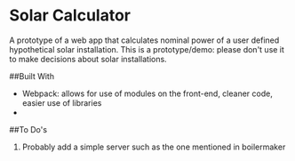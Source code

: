 # Solar Calculator

A prototype of a web app that calculates nominal power of a user defined hypothetical solar installation. This is a prototype/demo: please don't use it to make decisions about solar installations.

##Built With

- Webpack: allows for use of modules on the front-end, cleaner code, easier use of libraries
-

##To Do's

1. Probably add a simple server such as the one mentioned in boilermaker
